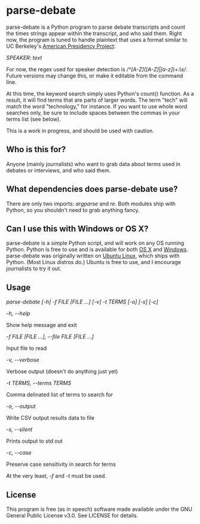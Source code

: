 # parse-debate
parse-debate is a Python program to parse debate transcripts and count the times strings appear within the transcript, and who said them.
Right now, the program is tuned to handle plaintext that uses a format similar to UC Berkeley's [American Presidency Project](http://www.presidency.ucsb.edu/debates.php):

*SPEAKER: text*

For now, the regex used for speaker detection is */^\[A-Z\](\[A-Z\]|\[a-z\])+:\s/*. Future versions may change this, or make it editable from the command line.

At this time, the keyword search simply uses Python's count() function. As a result, it will find terms that are parts of larger words. The term "tech" will match the word "technology," for instance. If you want to use whole word searches only, be sure to include spaces between the commas in your terms list (see below).

This is a work in progress, and should be used with caution. 

## Who is this for?
Anyone (mainly journalists) who want to grab data about terms used in debates or interviews, and who said them.

## What dependencies does parse-debate use?
There are only two imports: *argparse* and *re*. Both modules ship with Python, so you shouldn't need to grab anything fancy.

## Can I use this with Windows or OS X?
parse-debate is a simple Python script, and will work on any OS running Python. Python is free to use and is available for both [OS X](https://www.python.org/downloads/mac-osx) and [Windows](https://www.python.org/downloads/windows/). parse-debate was originally written on [Ubuntu Linux](http://www.ubuntu.com/), which ships with Python. (Most Linux distros do.) Ubuntu is free to use, and I encourage journalists to try it out.

## Usage
*parse-debate \[-h\] -f FILE \[FILE ...\] \[-v\] -t TERMS \[-o\] \[-s\] \[-c\]*

*-h, --help*

Show help message and exit


*-f FILE \[FILE ...\], --file FILE \[FILE ...\]*

Input file to read

  
*-v, --verbose*

Verbose output (doesn't do anything just yet)


*-t TERMS, --terms TERMS*

Comma delinated list of terms to search for


*-o, --output*

Write CSV output results data to file


*-s, --silent*

Prints output to std out


*-c, --case*

Preserve case sensitivity in search for terms


At the very least, *-f* and *-t* must be used.

## License
This program is free (as in speech) software made available under the GNU General Public License v3.0. See LICENSE for details.

